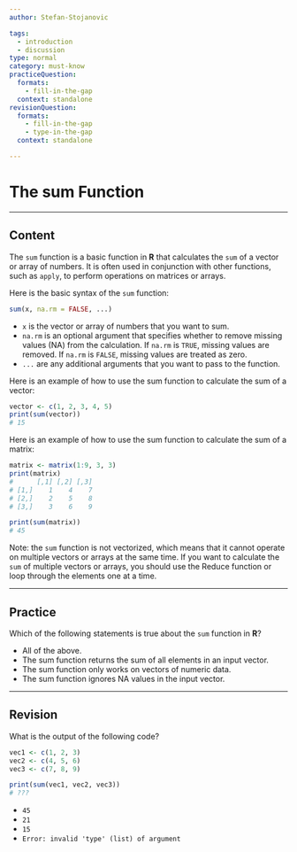 ```yaml
---
author: Stefan-Stojanovic

tags:
  - introduction
  - discussion
type: normal
category: must-know
practiceQuestion:
  formats:
    - fill-in-the-gap
  context: standalone
revisionQuestion:
  formats:
    - fill-in-the-gap
    - type-in-the-gap
  context: standalone

---
```


# The sum Function

---

## Content

The `sum` function is a basic function in **R** that calculates the `sum` of a vector or array of numbers. It is often used in conjunction with other functions, such as `apply`, to perform operations on matrices or arrays.

Here is the basic syntax of the `sum` function:
```r
sum(x, na.rm = FALSE, ...)
```

- `x` is the vector or array of numbers that you want to sum.
- `na.rm` is an optional argument that specifies whether to remove missing values (NA) from the calculation. If `na.rm` is `TRUE`, missing values are removed. If `na.rm` is `FALSE`, missing values are treated as zero.
- `...` are any additional arguments that you want to pass to the function.

Here is an example of how to use the sum function to calculate the sum of a vector:
```r
vector <- c(1, 2, 3, 4, 5)
print(sum(vector))
# 15
```

Here is an example of how to use the sum function to calculate the sum of a matrix:
```r
matrix <- matrix(1:9, 3, 3)
print(matrix)
#      [,1] [,2] [,3]
# [1,]    1    4    7
# [2,]    2    5    8
# [3,]    3    6    9

print(sum(matrix))
# 45
```

Note: the `sum` function is not vectorized, which means that it cannot operate on multiple vectors or arrays at the same time. If you want to calculate the `sum` of multiple vectors or arrays, you should use the Reduce function or loop through the elements one at a time.


---
## Practice

Which of the following statements is true about the `sum` function in **R**?

- All of the above.
- The sum function returns the sum of all elements in an input vector.
- The sum function only works on vectors of numeric data.
- The sum function ignores NA values in the input vector.

---
## Revision

What is the output of the following code?
```r
vec1 <- c(1, 2, 3)
vec2 <- c(4, 5, 6)
vec3 <- c(7, 8, 9)

print(sum(vec1, vec2, vec3))
# ???
```


- `45`
- `21`
- `15`
- `Error: invalid 'type' (list) of argument`
